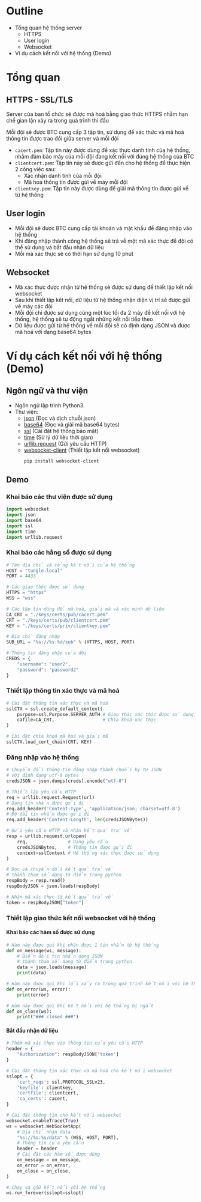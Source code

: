 # Outline

- Tổng quan hệ thống server
  - HTTPS
  - User login
  - Websocket
- Ví dụ cách kết nối với hệ thống (Demo)

# Tổng quan

## HTTPS - SSL/TLS

Server của ban tổ chức sẽ được mã hoá bằng giao thức HTTPS nhằm hạn chế gian lận xảy ra trong quá trình thi đấu

Mỗi đội sẽ được BTC cung cấp 3 tập tin, sử dụng để xác thức và mã hoá thông tin được trao đổi giữa server và mỗi đội

- `cacert.pem`: Tập tin này được dùng để xác thực danh tính của hệ thống, nhằm đảm bảo máy của mỗi đội đang kết nối với đúng hệ thống của BTC
- `clientcert.pem`: Tập tin này sẽ được gửi đến cho hệ thống để thực hiện 2 công việc sau:
  - Xác nhận danh tính của mỗi đội
  - Mã hoá thông tin được gửi về máy mỗi đội
- `clientkey.pem`: Tập tin này được dùng để giải mã thông tin được gửi về từ hệ thống

## User login

- Mỗi đội sẽ được BTC cung cấp tài khoản và mật khẩu để đăng nhập vào hệ thống
- Khi đăng nhập thành công hệ thống sẽ trả về một mã xác thực để đội có thể sử dụng và bắt đầu nhận dữ liệu
- Mỗi mã xác thực sẽ có thời hạn sử dụng 10 phút

## Websocket

- Mã xác thực được nhận từ hệ thống sẽ được sử dụng để thiết lập kết nối websocket
- Sau khi thiết lập kết nối, dữ liệu từ hệ thống nhận diện vị trí sẽ được gửi về máy các đội
- Mỗi đội chỉ được sử dụng cùng một lúc tối đa 2 máy để kết nối với hệ thống, hệ thống sẽ tự động ngắt những kết nối tiếp theo
- Dữ liệu được gửi từ hệ thống về mỗi đội sẽ có định dạng JSON và được mã hoá với dạng base64 bytes

# Ví dụ cách kết nối với hệ thống (Demo)

## Ngôn ngữ và thư viện

- Ngôn ngữ lập trình Python3.
- Thư viện:
  - [json](https://docs.python.org/3/library/json.html#module-json) (Đọc và dịch chuỗi json)
  - [base64](https://docs.python.org/3/library/base64.html#module-base64) (Đọc và giải mã base64 bytes)
  - [ssl](https://docs.python.org/3/library/ssl.html#module-ssl) (Cài đặt hệ thống bảo mật)
  - [time](https://docs.python.org/3/library/time.html#module-time) (Sử lý dữ liệu thời gian)
  - [urllib.request](https://docs.python.org/3/library/urllib.request.html#module-urllib.request) (Gửi yêu cầu HTTP)
  - [websocket-client](https://github.com/websocket-client/websocket-client) (Thiết lập kết nối websocket)
    ```bash
    pip install websocket-client
    ```

## Demo

### Khai báo các thư viện được sử dụng

```python
import websocket
import json
import base64
import ssl
import time
import urllib.request
```

### Khai báo các hằng số được sử dụng

```python
# Tên địa chỉ và cổng kết nối của hệ thống
HOST = "tungle.local"
PORT = 4433

# Các giao thức được sử dụng
HTTPS = "https"
WSS = "wss"

# Các tập tin dùng để mã hoá, giải mã và xác minh dữ liệu
CA_CRT = "./keys/certs/pub/cacert.pem"
CRT = "./keys/certs/pub/clientcert.pem"
KEY = "./keys/certs/priv/clientkey.pem"

# Địa chỉ đăng nhập
SUB_URL = "%s://%s:%d/sub" % (HTTPS, HOST, PORT)

# Thông tin đăng nhập của đội
CREDS = {
    "username": "user2",
    "password": "password2"
}
```

### Thiết lập thông tin xác thực và mã hoá

```python
# Cài đặt thông tin xác thực và mã hoá
sslCTX = ssl.create_default_context(
    purpose=ssl.Purpose.SERVER_AUTH # Giao thức xác thức được sử dụng,
    cafile=CA_CRT,                  # Chìa khoá xác thực
)

# Cài đặt chìa khoá mã hoá và giải mã
sslCTX.load_cert_chain(CRT, KEY)
```

### Đăng nhập vào hệ thống

```python
# Chuyển đổi thông tin đăng nhập thành chuỗi ký tự JSON
# với định dạng utf-8 bytes
credsJSON = json.dumps(creds).encode("utf-8")

# Thiết lập yêu cầu HTTP
req = urllib.request.Request(url)
# Dạng tin nhắn được gửi đi
req.add_header('Content-Type', 'application/json; charset=utf-8')
# Độ dài tin nhắn được gửi đi
req.add_header('Content-Length', len(credsJSONBytes))

# Gửi yêu cầu HTTP và nhận kết quả trả về
resp = urllib.request.urlopen(
    req,               # Dạng yêu cầu
    credsJSONBytes,    # Thông tin được gửi đi
    context=sslContext # Hệ thống xác thực được sử dụng
)

# Đọc và chuyển dổi kết quả trả về
# thành tham số dạng từ điển trong python
respBody = resp.read()
respBodyJSON = json.loads(respBody)

# Nhận mã xác thực từ kết quả trả về
token = respBodyJSON["token"]
```

### Thiết lập giao thức kết nối websocket với hệ thống

#### Khai báo các hàm số được sử dụng

```python
# Hàm này được gọi khi nhận được 1 tin nhắn từ hệ thống
def on_message(ws, message):
    # Biến đổi tin nhắn dạng JSON
    # thành tham số dạng từ điển trong python
    data = json.loads(message)
    print(data)

# Hàm này được gọi khi lỗi xảy ra trong quá trình kết nối với hệ thống
def on_error(ws, error):
    print(error)

# Hàm này được gọi khi kết nối với hệ thống bị ngắt
def on_close(ws):
    print("### closed ###")
```

#### Bắt đầu nhận dữ liệu

```python
# Thêm mã xác thực vào thông tin của yêu cầu HTTP
header = {
    "Authorization": respBodyJSON['token']
}

# Cài đặt thông tin xác thực và mã hoá cho kết nối websocket
sslopt = {
    'cert_reqs': ssl.PROTOCOL_SSLv23,
    'keyfile': clientkey,
    'certfile': clientcert,
    'ca_certs': cacert,
}

# Cài đặt thông tin cho kết nối websocket
websocket.enableTrace(True)
ws = websocket.WebSocketApp(
    # Địa chỉ nhận data
    "%s://%s:%s/data" % (WSS, HOST, PORT),
    # Thông tin của yêu cầu
    header = header
    # Cài đặt các hàm số được dùng
    on_message = on_message,
    on_error = on_error,
    on_close = on_close,
)

# Chạy và giữ kết nối với hệ thống
ws.run_forever(sslopt=sslopt)
```

